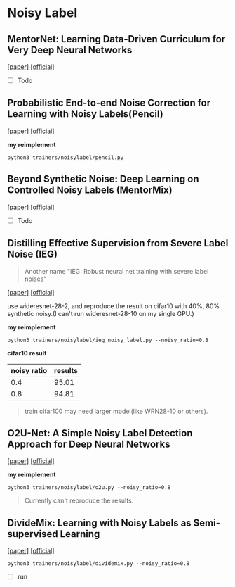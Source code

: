 # Noisy Label
## MentorNet: Learning Data-Driven Curriculum for Very Deep Neural Networks

[[paper]](https://arxiv.org/abs/1712.05055) [[official]](https://github.com/google/mentornet)
 - [ ] Todo 
 
 
## Probabilistic End-to-end Noise Correction for Learning with Noisy Labels(Pencil)
[[paper]](https://arxiv.org/abs/1903.07788) [[official]](https://github.com/ljmiao/PENCIL)

**my reimplement**
```
python3 trainers/noisylabel/pencil.py
```
 
## Beyond Synthetic Noise: Deep Learning on Controlled Noisy Labels (MentorMix)
[[paper]](https://arxiv.org/abs/1911.09781) [[official]](https://github.com/google-research/google-research/tree/a28d3e008df5f023d915cb644c5ab02c57599957/mentormix)

 - [ ] Todo


## Distilling Effective Supervision from Severe Label Noise (IEG)

> Another name "IEG: Robust neural net training with severe label noises" 

 [[paper]](https://arxiv.org/abs/1910.00701) [[official]](https://github.com/google-research/google-research/tree/master/ieg)
 
use wideresnet-28-2, and reproduce the result on cifar10 with 40%, 80% synthetic noisy.(I can't run wideresnet-28-10 on my single GPU.) 
 
 

**my reimplement**
```
python3 trainers/noisylabel/ieg_noisy_label.py --noisy_ratio=0.8
```

 **cifar10 result** 
 
 |noisy ratio|results|
 |---|---|
 |0.4|95.01|
 |0.8|94.81|
 
> train cifar100 may need larger model(like WRN28-10 or others).

## O2U-Net: A Simple Noisy Label Detection Approach for Deep Neural Networks

 [[paper]](https://openaccess.thecvf.com/content_ICCV_2019/papers/Huang_O2U-Net_A_Simple_Noisy_Label_Detection_Approach_for_Deep_Neural_ICCV_2019_paper.pdf)
[[official]](https://github.com/hjimce/O2U-Net)
 
 **my reimplement**
```
python3 trainers/noisylabel/o2u.py --noisy_ratio=0.8
```

> Currently can't reproduce the results.


## DivideMix: Learning with Noisy Labels as Semi-supervised Learning
 
 [[paper]](https://arxiv.org/abs/2002.07394) [[official]](https://github.com/LiJunnan1992/DivideMix)

```
python3 trainers/noisylabel/dividemix.py --noisy_ratio=0.8
```

 - [ ] run